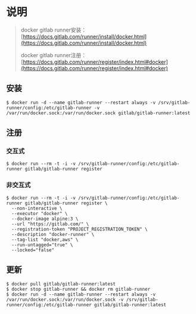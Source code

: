 # 说明

> docker gitlab runner安装：[https://docs.gitlab.com/runner/install/docker.html](https://docs.gitlab.com/runner/install/docker.html)
>
> docker gitlab runner注册：[https://docs.gitlab.com/runner/register/index.html#docker](https://docs.gitlab.com/runner/register/index.html#docker)

## 安装

```shell
$ docker run -d --name gitlab-runner --restart always -v /srv/gitlab-runner/config:/etc/gitlab-runner -v /var/run/docker.sock:/var/run/docker.sock gitlab/gitlab-runner:latest
```

## 注册

### 交互式

```shell
$ docker run --rm -t -i -v /srv/gitlab-runner/config:/etc/gitlab-runner gitlab/gitlab-runner register
```

### 非交互式

```shell
$ docker run --rm -t -i -v /srv/gitlab-runner/config:/etc/gitlab-runner gitlab/gitlab-runner register \
  --non-interactive \
  --executor "docker" \
  --docker-image alpine:3 \
  --url "https://gitlab.com/" \
  --registration-token "PROJECT_REGISTRATION_TOKEN" \
  --description "docker-runner" \
  --tag-list "docker,aws" \
  --run-untagged="true" \
  --locked="false"
```

## 更新

```shell
$ docker pull gitlab/gitlab-runner:latest
$ docker stop gitlab-runner && docker rm gitlab-runner
$ docker run -d --name gitlab-runner --restart always -v /var/run/docker.sock:/var/run/docker.sock -v /srv/gitlab-runner/config:/etc/gitlab-runner gitlab/gitlab-runner:latest
```


